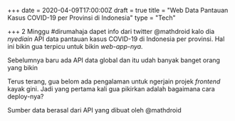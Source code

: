 +++
date = 2020-04-09T17:00:00Z
draft = true
title = "Web Data Pantauan Kasus COVID-19 per Provinsi di Indonesia"
type = "Tech"

+++
2 Minggu #dirumahaja dapet info dari twitter @mathdroid kalo dia _nyediain_ API data pantauan kasus COVID-19 di Indonesia per provinsi. Hal ini bikin gua terpicu untuk bikin _web-app-nya._

Sebelumnya baru ada API data global dan itu udah banyak banget orang yang bikin

Terus terang, gua belom ada pengalaman untuk ngerjain projek _frontend_ kayak gini. Jadi yang pertama kali gua pikirkan adalah bagaimana cara deploy-nya?

Sumber data berasal dari API yang dibuat oleh @mathdroid